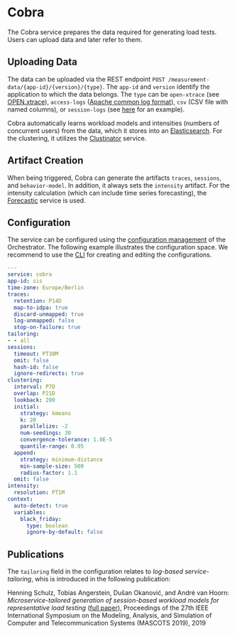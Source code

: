 # Cobra

The Cobra service prepares the data required for generating load tests. Users can upload data and later refer to them.

## Uploading Data

The data can be uploaded via the REST endpoint `POST /measurement-data/{app-id}/{version}/{type}`. The `app-id` and `version` identify the application to which the data belongs. The `type` can be `open-xtrace` (see [OPEN.xtrace](https://github.com/spec-rgdevops/OPEN.xtrace)), `access-logs` ([Apache common log format](https://httpd.apache.org/docs/1.3/logs.html#common)), `csv` (CSV file with named columns), or `session-logs` (see [here](https://github.com/ContinuITy-Project/wessbas.behaviorModelExtractor/tree/master/examples/specj/input) for an example).

Cobra automatically learns workload models and intensities (numbers of concurrent users) from the data, which it stores into an [Elasticsearch](https://www.elastic.co/guide/en/elasticsearch/reference/current/index.html). For the clustering, it utilizes the [Clustinator](https://github.com/ContinuITy-Project/clustinator) service.

## Artifact Creation

When being triggered, Cobra can generate the artifacts `traces`, `sessions`, and `behavior-model`. In addition, it always sets the `intensity` artifact. For the intensity calculation (which can include time series forecasting), the [Forecastic](https://github.com/ContinuITy-Project/forecastic) service is used.

## Configuration

The service can be configured using the [configuration management](../../..#configuration-management) of the Orchestrator. The following example illustrates the configuration space. We recommend to use the [CLI](../continuity.cli) for creating and editing the configurations.

```yaml
---
service: cobra
app-id: sis
time-zone: Europe/Berlin
traces:
  retention: P14D
  map-to-idpa: true
  discard-unmapped: true
  log-unmapped: false
  stop-on-failure: true
tailoring:
- - all
sessions:
  timeout: PT30M
  omit: false
  hash-id: false
  ignore-redirects: true
clustering:
  interval: P7D
  overlap: P21D
  lookback: 200
  initial:
    strategy: kmeans
    k: 20
    parallelize: -2
    num-seedings: 30
    convergence-tolerance: 1.0E-5
    quantile-range: 0.95
  append:
    strategy: minimum-distance
    min-sample-size: 500
    radius-factor: 1.1
  omit: false
intensity:
  resolution: PT1M
context:
  auto-detect: true
  variables:
    black_friday:
      type: boolean
      ignore-by-default: false
```

## Publications

The `tailoring` field in the configuration relates to *log-based service-tailoring*, whis is introduced in the following publication:

Henning Schulz, Tobias Angerstein, Dušan Okanović, and André van Hoorn: *Microservice-tailored generation of session-based workload models for representative load testing* ([full paper](https://continuity-project.github.io/files/SchulzAngersteinOkanovicvanHoorn2019MicroserviceTailoredGenerationOfSessionBasedWorkloadModelsForRepresentativeLoadTesting-camera-ready-stamped.pdf)), Proceedings of the 27th IEEE International Symposium on the Modeling, Analysis, and Simulation of Computer and Telecommunication Systems (MASCOTS 2019), 2019